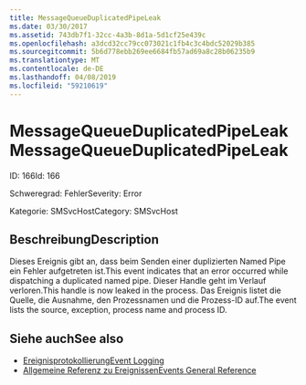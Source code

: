 ```yaml
---
title: MessageQueueDuplicatedPipeLeak
ms.date: 03/30/2017
ms.assetid: 743db7f1-32cc-4a3b-8d1a-5d1cf25e439c
ms.openlocfilehash: a3dcd32cc79cc073021c1fb4c3c4bdc52029b385
ms.sourcegitcommit: 5b6d778ebb269ee6684fb57ad69a8c28b06235b9
ms.translationtype: MT
ms.contentlocale: de-DE
ms.lasthandoff: 04/08/2019
ms.locfileid: "59210619"
---
```

# <a name="messagequeueduplicatedpipeleak"></a><span data-ttu-id="ccc03-102">MessageQueueDuplicatedPipeLeak</span><span class="sxs-lookup"><span data-stu-id="ccc03-102">MessageQueueDuplicatedPipeLeak</span></span>
<span data-ttu-id="ccc03-103">ID: 166</span><span class="sxs-lookup"><span data-stu-id="ccc03-103">Id: 166</span></span>  
  
 <span data-ttu-id="ccc03-104">Schweregrad: Fehler</span><span class="sxs-lookup"><span data-stu-id="ccc03-104">Severity: Error</span></span>  
  
 <span data-ttu-id="ccc03-105">Kategorie: SMSvcHost</span><span class="sxs-lookup"><span data-stu-id="ccc03-105">Category: SMSvcHost</span></span>  
  
## <a name="description"></a><span data-ttu-id="ccc03-106">Beschreibung</span><span class="sxs-lookup"><span data-stu-id="ccc03-106">Description</span></span>  
 <span data-ttu-id="ccc03-107">Dieses Ereignis gibt an, dass beim Senden einer duplizierten Named Pipe ein Fehler aufgetreten ist.</span><span class="sxs-lookup"><span data-stu-id="ccc03-107">This event indicates that an error occurred while dispatching a duplicated named pipe.</span></span> <span data-ttu-id="ccc03-108">Dieser Handle geht im Verlauf verloren.</span><span class="sxs-lookup"><span data-stu-id="ccc03-108">This handle is now leaked in the process.</span></span> <span data-ttu-id="ccc03-109">Das Ereignis listet die Quelle, die Ausnahme, den Prozessnamen und die Prozess-ID auf.</span><span class="sxs-lookup"><span data-stu-id="ccc03-109">The event lists the source, exception, process name and process ID.</span></span>  
  
## <a name="see-also"></a><span data-ttu-id="ccc03-110">Siehe auch</span><span class="sxs-lookup"><span data-stu-id="ccc03-110">See also</span></span>

- [<span data-ttu-id="ccc03-111">Ereignisprotokollierung</span><span class="sxs-lookup"><span data-stu-id="ccc03-111">Event Logging</span></span>](../../../../../docs/framework/wcf/diagnostics/event-logging/index.md)
- [<span data-ttu-id="ccc03-112">Allgemeine Referenz zu Ereignissen</span><span class="sxs-lookup"><span data-stu-id="ccc03-112">Events General Reference</span></span>](../../../../../docs/framework/wcf/diagnostics/event-logging/events-general-reference.md)
